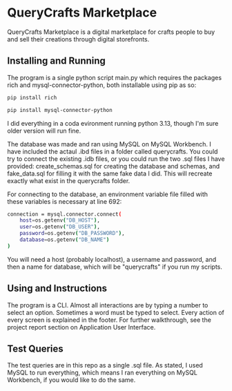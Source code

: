 # QueryCrafts Marketplace

QueryCrafts Marketplace is a digital marketplace for crafts people to buy and sell their creations through digital storefronts. 

## Installing and Running

The program is a single python script main.py which requires the packages rich and mysql-connector-python, both installable using pip as so:

```bash
pip install rich
```

```bash
pip install mysql-connector-python
```
I did everything in a coda evironment running python 3.13, though I'm sure older version will run fine.

The database was made and ran using MySQL on MySQL Workbench. I have included the actaul .ibd files in a folder called querycrafts. You could try to connect the existing .idb files, or you could run the two .sql files I have provided: create_schemas.sql for creating the database and schemas, and fake_data.sql for filling it with the same fake data I did. This will recreate exactly what exist in the querycrafts folder. 

For connecting to the database, an environment variable file filled with these variables is necessary at line 692:
```bash
connection = mysql.connector.connect(
    host=os.getenv("DB_HOST"),
    user=os.getenv("DB_USER"),
    password=os.getenv("DB_PASSWORD"),
    database=os.getenv("DB_NAME")
)
```
You will need a host (probably localhost), a username and password, and then a name for database, which will be "querycrafts" if you run my scripts.

## Using and Instructions

The program is a CLI. Almost all interactions are by typing a number to select an option. Sometimes a word must be typed to select. Every action of every screen is explained in the footer. For further walkthrough, see the project report section on Application User Interface.

## Test Queries

The test queries are in this repo as a single .sql file. As stated, I used MySQL to run everything, which means I ran everything on MySQL Workbench, if you would like to do the same. 
